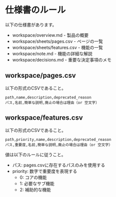 # 仕様書のルール

以下の仕様書があります。

- workspace/overview.md - 製品の概要
- workspace/sheets/pages.csv - ページの一覧
- workspace/sheets/features.csv - 機能の一覧
- workspace/note.md - 機能の詳細な解説
- workspace/decisions.md - 重要な決定事項のメモ

## workspace/pages.csv

以下の形式のCSVであること。

```
path,name,description,deprecated_reason
パス,名前,簡単な説明,廃止の場合は理由（or 空文字）
```

## workspace/features.csv

以下の形式のCSVであること。

```
path,priority,name,description,deprecated_reason
パス,重要度,名前,簡単な説明,廃止の場合は理由（or 空文字）
```

値は以下のルールに従うこと。

- パス: pages.csvに存在するパスのみを使用する
- priority: 数字で重要度を表現する
  - 0: コアの機能
  - 1: 必要なサブ機能
  - 2: 補助的な機能

